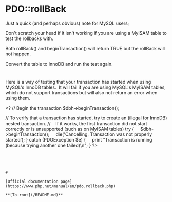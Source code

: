 # PDO::rollBack





Just a quick (and perhaps obvious) note for MySQL users;

Don&apos;t scratch your head if it isn&apos;t working if you are using a MyISAM table to test the rollbacks with. 

Both rollBack() and beginTransaction() will return TRUE but the rollBack will not happen.

Convert the table to InnoDB and run the test again.

  

#



Here is a way of testing that your transaction has started when using MySQL&apos;s InnoDB tables.&#xA0; It will fail if you are using MySQL&apos;s MyISAM tables, which do not support transactions but will also not return an error when using them.

&lt;?
// Begin the transaction
$dbh-&gt;beginTransaction();

// To verify that a transaction has started, try to create an (illegal for InnoDB) nested transaction.
//&#xA0; &#xA0; If it works, the first transaction did not start correctly or is unsupported (such as on MyISAM tables)
try {
&#xA0; &#xA0; $dbh-&gt;beginTransaction();
&#xA0; &#xA0; die(&apos;Cancelling, Transaction was not properly started&apos;);
} catch (PDOException $e) {
&#xA0; &#xA0; print &quot;Transaction is running (because trying another one failed)\n&quot;;
}
?>
```


  

#

[Official documentation page](https://www.php.net/manual/en/pdo.rollback.php)

**[To root](/README.md)**